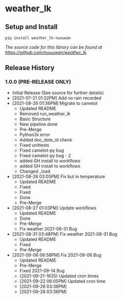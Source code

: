 # weather_lk

## Setup and Install

```
pip install weather_lk-nuuuwan
```
*The source code for this library can be found at https://github.com/nuuuwan/weather_lk.*

## Release History

### 1.0.0 (PRE-RELEASE ONLY)

* Initial Release (See source for further details)
* [2021-07-21 01:32PM] Add no rain recorded
* [2021-08-26 01:36PM] Migrate to camelot
  * Updated README
  * Removed run_weather_lk
  * Basic Structure
  * New pipeline done
  * Pre-Merge
  * Python3x error
  * Added doc_date_id check
  * Fixed unittests
  * Fixed camelot-py bug
  * Fixed camelot-py bug - 2
  * added GH install to workflows
  * added GH install to workflows
  * Changed _load
* [2021-08-26 03:05PM] Fix but in temperature
  * Updated README
  * Fixed
  * Fixed
  * Done
  * Pre-Merge
* [2021-08-27 01:03PM] Update workflows
  * Updated README
  * Done
  * Pre-Merge
  * Fix weather 2021-08-31 Bug
* [2021-08-31 03:48PM] Fix weather 2021-08-31 Bug
  * Updated README
  * Fixed
  * Pre-Merge
* [2021-09-06 06:58PM] Fix 2021-09-06 Bug
  * Updated README
  * Pre-Merge
  * Fixed 2021-09-14 Bug
  *  (2021-09-21-1635) Updated cron times
  *  [2021-09-22 06:05PM] Updated cron time
  *  [2021-09-28 03:36PM] 
  *  [2021-09-28 03:36PM] 
